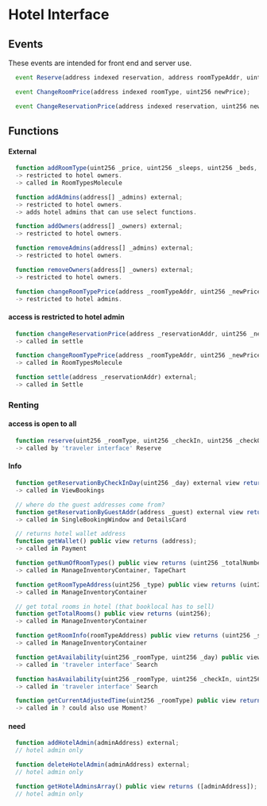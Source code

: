 [//]: <> ( in Atom hit ctrl + shift + m for markdown preview )

# Hotel Interface

## Events
These events are intended for front end and server use.
```js
  event Reserve(address indexed reservation, address roomTypeAddr, uint256 checkIn, uint256 checkOut);
```

```js
  event ChangeRoomPrice(address indexed roomType, uint256 newPrice);
```

```js
  event ChangeReservationPrice(address indexed reservation, uint256 newPrice);
```

## Functions

#### External
```js
  function addRoomType(uint256 _price, uint256 _sleeps, uint256 _beds, uint256 _inventory) external;
  -> restricted to hotel owners.
  -> called in RoomTypesMolecule
```

```js
  function addAdmins(address[] _admins) external;
  -> restricted to hotel owners.
  -> adds hotel admins that can use select functions.
```

```js
  function addOwners(address[] _owners) external;
  -> restricted to hotel owners.
```

```js
  function removeAdmins(address[] _admins) external;
  -> restricted to hotel owners.
```

```js
  function removeOwners(address[] _owners) external;
  -> restricted to hotel owners.
```

```js
  function changeRoomTypePrice(address _roomTypeAddr, uint256 _newPrice) external;
  -> restricted to hotel admins. 
```

#### access is restricted to hotel admin
```js
  function changeReservationPrice(address _reservationAddr, uint256 _newPrice) external;
  -> called in settle
```
```js
  function changeRoomTypePrice(address _roomTypeAddr, uint256 _newPrice) external;
  -> called in RoomTypesMolecule
```
```js
  function settle(address _reservationAddr) external;
  -> called in Settle
```
### Renting

#### access is open to all
```js
  function reserve(uint256 _roomType, uint256 _checkIn, uint256 _checkOut) external payable;
  -> called by 'traveler interface' Reserve
```
#### Info
```js
  function getReservationByCheckInDay(uint256 _day) external view returns (address[] reservationAddress);
  -> called in ViewBookings
```
```js
  // where do the guest addresses come from?
  function getReservationByGuestAddr(address _guest) external view returns (address[]);
  -> called in SingleBookingWindow and DetailsCard
```
```js
  // returns hotel wallet address
  function getWallet() public view returns (address);
  -> called in Payment
```
```js
  function getNumOfRoomTypes() public view returns (uint256 _totalNumberOfRoomTypes);
  -> called in ManageInventoryContainer, TapeChart
```
```js
  function getRoomTypeAddress(uint256 _type) public view returns (uint256 _beds, uint256 _price);
  -> called in ManageInventoryContainer
```
```js
  // get total rooms in hotel (that booklocal has to sell)
  function getTotalRooms() public view returns (uint256);
  -> called in ManageInventoryContainer
```
```js
  function getRoomInfo(roomTypeAddress) public view returns (uint256 _sleeps, uint256 _price, uint256 _minRentTime);
  -> called in ManageInventoryContainer
```
```js
  function getAvailability(uint256 _roomType, uint256 _day) public view;
  -> called in 'traveler interface' Search
```
```js
  function hasAvailability(uint256 _roomType, uint256 _checkIn, uint256 _checkOut) public view returns (bool);
  -> called in 'traveler interface' Search
```
```js
  function getCurrentAdjustedTime(uint256 _roomType) public view returns (uint256);
  -> called in ? could also use Moment?
```
#### need
```js
  function addHotelAdmin(adminAddress) external;
  // hotel admin only
```
```js
  function deleteHotelAdmin(adminAddress) external;
  // hotel admin only
```
```js
  function getHotelAdminsArray() public view returns ([adminAddress]);
  // hotel admin only
```
